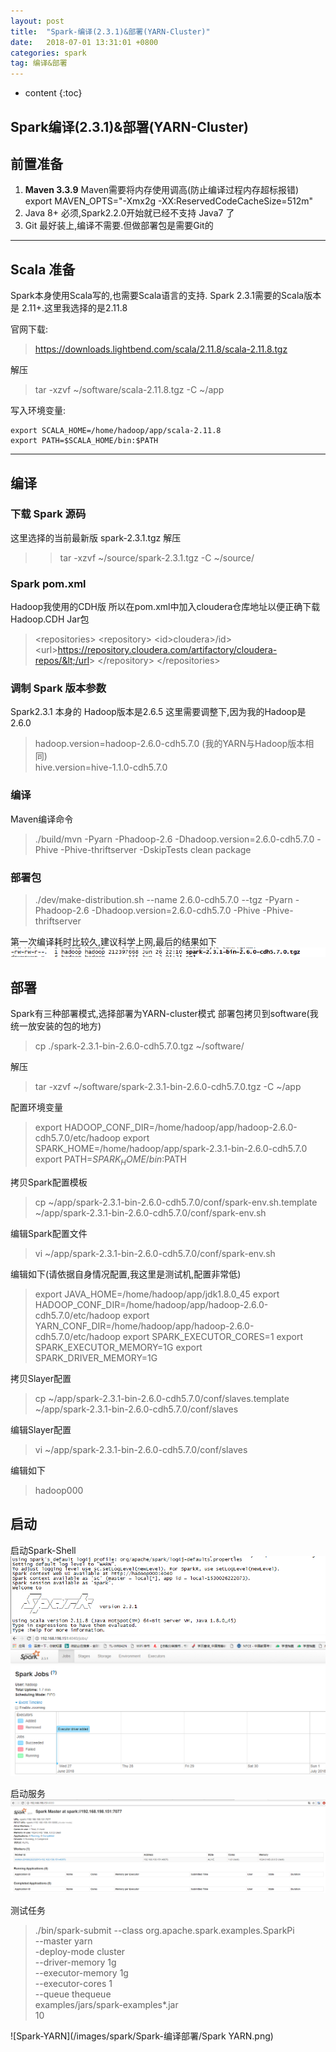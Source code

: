 ```yaml
---
layout: post
title:  "Spark-编译(2.3.1)&部署(YARN-Cluster)"
date:   2018-07-01 13:31:01 +0800
categories: spark
tag: 编译&部署
---
```


* content
{:toc}



Spark编译(2.3.1)&部署(YARN-Cluster)
------------------------

## 前置准备 

1. **Maven 3.3.9**
Maven需要将内存使用调高(防止编译过程内存超标报错)
export MAVEN_OPTS="-Xmx2g -XX:ReservedCodeCacheSize=512m"
2. Java 8+
必须,Spark2.2.0开始就已经不支持 Java7 了
3. Git
最好装上,编译不需要.但做部署包是需要Git的

---
## Scala 准备
Spark本身使用Scala写的,也需要Scala语言的支持.
Spark 2.3.1需要的Scala版本是 2.11+.这里我选择的是2.11.8

官网下载: 
> https://downloads.lightbend.com/scala/2.11.8/scala-2.11.8.tgz

解压 
> tar -xzvf ~/software/scala-2.11.8.tgz -C ~/app 

写入环境变量:
```
export SCALA_HOME=/home/hadoop/app/scala-2.11.8
export PATH=$SCALA_HOME/bin:$PATH 
```



---
## 编译
### 下载 Spark 源码
这里选择的当前最新版  spark-2.3.1.tgz
解压
>>tar -xzvf ~/source/spark-2.3.1.tgz -C ~/source/

### Spark pom.xml
Hadoop我使用的CDH版
所以在pom.xml中加入cloudera仓库地址以便正确下载Hadoop.CDH Jar包
>&lt;repositories&gt;
>  &lt;repository&gt;
>    &lt;id&gt;cloudera&gt;/id&gt;
>    &lt;url&gt;https://repository.cloudera.com/artifactory/cloudera-repos/&lt;/url&gt;
>  &lt;/repository&gt;
>&lt;/repositories&gt;

### 调制 Spark 版本参数
Spark2.3.1 本身的 Hadoop版本是2.6.5
这里需要调整下,因为我的Hadoop是 2.6.0
> hadoop.version=hadoop-2.6.0-cdh5.7.0 (我的YARN与Hadoop版本相同) <br />
> hive.version=hive-1.1.0-cdh5.7.0

### 编译
Maven编译命令
>./build/mvn -Pyarn -Phadoop-2.6 -Dhadoop.version=2.6.0-cdh5.7.0 -Phive -Phive-thriftserver -DskipTests clean package

### 部署包
>./dev/make-distribution.sh --name 2.6.0-cdh5.7.0  --tgz -Pyarn -Phadoop-2.6 -Dhadoop.version=2.6.0-cdh5.7.0 -Phive -Phive-thriftserver

第一次编译耗时比较久,建议科学上网,最后的结果如下
![编译结果](/images/spark/Spark-编译部署/编译结果.png)

## 部署
Spark有三种部署模式,选择部署为YARN-cluster模式
部署包拷贝到software(我统一放安装的包的地方)
>cp ./spark-2.3.1-bin-2.6.0-cdh5.7.0.tgz ~/software/
>

解压
>tar -xzvf ~/software/spark-2.3.1-bin-2.6.0-cdh5.7.0.tgz -C ~/app

配置环境变量
>export HADOOP_CONF_DIR=/home/hadoop/app/hadoop-2.6.0-cdh5.7.0/etc/hadoop
>export SPARK_HOME=/home/hadoop/app/spark-2.3.1-bin-2.6.0-cdh5.7.0
>export PATH=$SPARK_HOME/bin:$PATH

拷贝Spark配置模板
>cp ~/app/spark-2.3.1-bin-2.6.0-cdh5.7.0/conf/spark-env.sh.template  ~/app/spark-2.3.1-bin-2.6.0-cdh5.7.0/conf/spark-env.sh

编辑Spark配置文件
>vi ~/app/spark-2.3.1-bin-2.6.0-cdh5.7.0/conf/spark-env.sh

编辑如下(请依据自身情况配置,我这里是测试机,配置非常低)
> export JAVA_HOME=/home/hadoop/app/jdk1.8.0_45
> export HADOOP_CONF_DIR=/home/hadoop/app/hadoop-2.6.0-cdh5.7.0/etc/hadoop
> export YARN_CONF_DIR=/home/hadoop/app/hadoop-2.6.0-cdh5.7.0/etc/hadoop
> export SPARK_EXECUTOR_CORES=1
> export SPARK_EXECUTOR_MEMORY=1G
> export SPARK_DRIVER_MEMORY=1G

拷贝Slayer配置
>cp ~/app/spark-2.3.1-bin-2.6.0-cdh5.7.0/conf/slaves.template ~/app/spark-2.3.1-bin-2.6.0-cdh5.7.0/conf/slaves

编辑Slayer配置
>vi ~/app/spark-2.3.1-bin-2.6.0-cdh5.7.0/conf/slaves

编辑如下
>hadoop000

## 启动
启动Spark-Shell
![Spark-Shell启动界面](/images/spark/Spark-编译部署/Spark-Shell启动界面.png)
![Spark--Web启动界面](/images/spark/Spark-编译部署/Spark-Web启动界面.png)

启动服务
![Spark-Service启动界面](/images/spark/Spark-编译部署/Spark-Job启动界面.png)

测试任务
>./bin/spark-submit --class org.apache.spark.examples.SparkPi \
>--master yarn \
>-deploy-mode cluster \
>--driver-memory 1g \
>--executor-memory 1g \
>--executor-cores 1 \
>--queue thequeue \
>examples/jars/spark-examples*.jar \
>10

![Spark-YARN](/images/spark/Spark-编译部署/Spark YARN.png)
